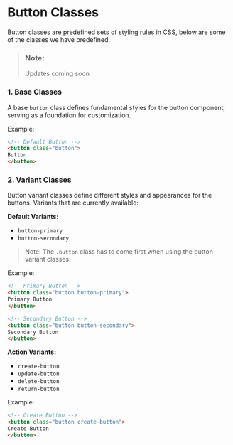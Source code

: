 # Button Classes

Button classes are predefined sets of styling rules in CSS, below are some of the classes we have predefined.

>
> ### Note: 
> Updates coming soon
>

### 1. Base Classes
A base `button` class defines fundamental styles for the button component, serving as a foundation for customization.

Example:
```html
<!-- Default Button -->
<button class="button">
Button
</button>
```

### 2. Variant Classes
Button variant classes define different styles and appearances for the buttons. Variants that are currently available:

<b>Default Variants:</b><br>
- `button-primary`
- `button-secondary`

>
> Note:
> The `.button` class has to come first when using the button variant classes.
>

Example:
```html
<!-- Primary Button -->
<button class="button button-primary">
Primary Button
</button>

<!-- Secondary Button -->
<button class="button button-secondary">
Secondary Button
</button>
```

<b>Action Variants:</b><br>
- `create-button`
- `update-button`
- `delete-button`
- `return-button`

Example:
```html
<!-- Create Button -->
<button class="button create-button">
Create Button
</button>
```

